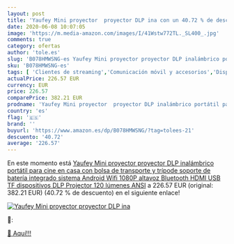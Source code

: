 ```yaml
---
layout: post
title: 'Yaufey Mini proyector  proyector DLP ina con un 40.72 % de descuento'
date: 2020-06-08 10:07:05
image: 'https://m.media-amazon.com/images/I/41Wstw772TL._SL400_.jpg'
comments: true
category: ofertas
author: 'tole.es'
slug: 'B078HMWSNG-es Yaufey Mini proyector proyector DLP inalámbrico portátil...'
sku: 'B078HMWSNG-es'
tags: [ 'Clientes de streaming','Comunicación móvil y accesorios','Dispositivos para el streaming','Electrónica','Equipos de audio y Hi-Fi','Informática','Móviles','Móviles y smartphones libres','Smartwatches','Tablets','Tecnología para vestir','android', ]
actualPrice: 226.57 EUR
currency: EUR
price: 226.57
comparePrice: 382.21 EUR
prodname: 'Yaufey Mini proyector  proyector DLP inalámbrico portátil para cine en casa con bolsa de transporte y trípode  soporte de batería integrado sistema Android  Wifi  1080P  altavoz Bluetooth  HDMI USB TF dispositivos DLP Projector 120 lúmenes ANSI'
country: 'es'
flag: '🇪🇸'
brand: ''
buyurl: 'https://www.amazon.es/dp/B078HMWSNG/?tag=tolees-21'
descuento: '40.72'
average: '226.57'
---
```


En este momento está [Yaufey Mini proyector  proyector DLP inalámbrico portátil para cine en casa con bolsa de transporte y trípode  soporte de batería integrado sistema Android  Wifi  1080P  altavoz Bluetooth  HDMI USB TF dispositivos DLP Projector 120 lúmenes ANSI](https://www.amazon.es/dp/B078HMWSNG/?tag=tolees-21) a 226.57 EUR (original: 382.21 EUR) (40.72 %  de descuento) en el siguiente enlace!

[![Yaufey Mini proyector  proyector DLP ina](https://m.media-amazon.com/images/I/41Wstw772TL._SL400_.jpg)](https://www.amazon.es/dp/B078HMWSNG/?tag=tolees-21)

🔎:


[🛒 Aquí!!!](https://www.amazon.es/dp/B078HMWSNG/?tag=tolees-21)
